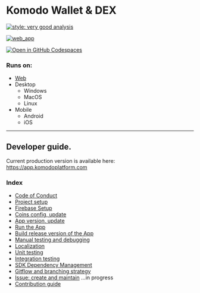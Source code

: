 # Komodo Wallet & DEX

[![style: very good analysis](https://img.shields.io/badge/style-very_good_analysis-B22C89.svg)](https://pub.dev/packages/very_good_analysis)

<a href="https://app.komodoplatform.com" target="_blank">![web_app](https://github.com/KomodoPlatform/komodo-wallet-archive/assets/10762374/ca06f4bc-2e7a-40c6-9e06-e0872a32cbdf)</a>

[![Open in GitHub Codespaces](https://github.com/codespaces/badge.svg)](https://codespaces.new/KomodoPlatform/komodo-wallet?quickstart=1)

### Runs on: 
 - [Web](https://app.komodoplatform.com)
 - Desktop
   - Windows
   - MacOS
   - Linux
 - Mobile
   - Android
   - iOS

----

## Developer guide.

Current production version is available here: https://app.komodoplatform.com

### Index
- [Code of Conduct](docs/CODE_OF_CONDUCT.md)
- [Project setup](docs/PROJECT_SETUP.md)
- [Firebase Setup](docs/FIREBASE_SETUP.md)
- [Coins config, update](docs/COINS_CONFIG.md)
- [App version, update](docs/UPDATE_APP_VERSION.md)
- [Run the App](docs/BUILD_RUN_APP.md)
- [Build release version of the App](docs/BUILD_RELEASE.md)
- [Manual testing and debugging](docs/qa/MANUAL_TESTING_NOTES.md)
- [Localization](docs/LOCALIZATION.md)
- [Unit testing](docs/UNIT_TESTING.md)
- [Integration testing](docs/INTEGRATION_TESTING.md)
- [SDK Dependency Management](docs/SDK_DEPENDENCY_MANAGEMENT.md)
- [Gitflow and branching strategy](docs/GITFLOW_BRANCHING.md)
- [Issue: create and maintain](docs/ISSUE.md) ...in progress
- [Contribution guide](docs/CONTRIBUTION_GUIDE.md)

